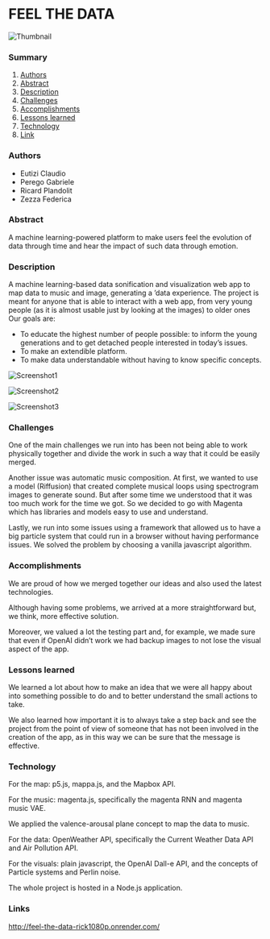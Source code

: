 # FEEL THE DATA 
![Thumbnail](https://github.com/Pego43/CPAC-Project--Feel-The-Data/assets/48025739/19fe9bd8-86c3-4ffd-958b-1dd2ec4969fe)

### Summary
1. [Authors](#authors)
2. [Abstract](#abstract)
3. [Description](#desc)
4. [Challenges](#chal)
5. [Accomplishments](#acc)
6. [Lessons learned](#less)
7. [Technology](#tec)
8. [Link](#projectlink)

### Authors <a name = "authors"></a>
- Eutizi Claudio
- Perego Gabriele
- Ricard Plandolit
- Zezza Federica


### Abstract <a name = "abstract"></a>
A machine learning-powered platform to make users feel the
evolution of data through time and hear the impact of such data through emotion.

### Description <a name = "desc"></a>
A machine learning-based data sonification and visualization web app to
map data to music and image, generating a ’data experience. The project is meant for
anyone that is able to interact with a web app, from very young people (as it is almost
usable just by looking at the images) to older ones
Our goals are:
  - To educate the highest number of people possible: to inform the young generations and to get detached people interested in today’s issues.
  - To make an extendible platform.
  - To make data understandable without having to know specific concepts.

![Screenshot1](https://github.com/Pego43/CPAC-Project--Feel-The-Data/assets/48025739/2df71dd4-40ff-4536-a23d-6558b74ab881)

![Screenshot2](https://github.com/Pego43/CPAC-Project--Feel-The-Data/assets/48025739/901fa7e6-48d3-4855-bf0b-eb80d69315a9)

![Screenshot3](https://github.com/Pego43/CPAC-Project--Feel-The-Data/assets/48025739/ca8a5a3e-3e84-49d3-9465-97d250965043)

### Challenges <a name = "chall"></a>
One of the main challenges we run into has been not being able to work physically
together and divide the work in such a way that it could be easily merged.


Another issue was automatic music composition. At first, we wanted to use a model
(Riffusion) that created complete musical loops using spectrogram images to generate
sound. But after some time we understood that it was too much work for the time we
got. So we decided to go with Magenta which has libraries and models easy to use and
understand.


Lastly, we run into some issues using a framework that allowed us to have a big particle
system that could run in a browser without having performance issues. We solved the
problem by choosing a vanilla javascript algorithm.

### Accomplishments <a name = "acc"></a>
We are proud of how we merged together our ideas and also used the latest
technologies.


Although having some problems, we arrived at a more straightforward but,
we think, more effective solution. 


Moreover, we valued a lot the testing part and, for
example, we made sure that even if OpenAI didn’t work we had backup images to not
lose the visual aspect of the app.

### Lessons learned <a name = "less"></a>
We learned a lot about how to make an idea that we were all happy about into
something possible to do and to better understand the small actions to take.


We also learned how important it is to always take a step back and see the project from the point
of view of someone that has not been involved in the creation of the app, as in this way
we can be sure that the message is effective.

### Technology <a name = "tec"></a>
For the map: p5.js, mappa.js, and the Mapbox API.


For the music: magenta.js, specifically the magenta RNN and magenta music VAE.


We applied the valence-arousal plane concept to map the data to music.


For the data: OpenWeather API, specifically the Current Weather Data API and Air Pollution API.


For the visuals: plain javascript, the OpenAI Dall-e API, and the concepts of Particle systems and Perlin noise.


The whole project is hosted in a Node.js application.

### Links <a name = "projectlink"></a>
http://feel-the-data-rick1080p.onrender.com/

